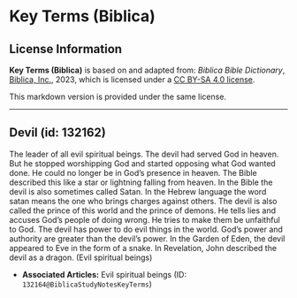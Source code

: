 # Key Terms (Biblica)

## License Information

**Key Terms (Biblica)** is based on and adapted from: _Biblica Bible Dictionary_, [Biblica, Inc.](https://www.biblica.com/), 2023, which is licensed under a [CC BY-SA 4.0 license](https://creativecommons.org/licenses/by-sa/4.0/legalcode.en).

This markdown version is provided under the same license.



--------------------------------

## Devil (id: 132162)

The leader of all evil spiritual beings. The devil had served God in heaven. But he stopped worshipping God and started opposing what God wanted done. He could no longer be in God’s presence in heaven. The Bible described this like a star or lightning falling from heaven. In the Bible the devil is also sometimes called Satan. In the Hebrew language the word satan means the one who brings charges against others. The devil is also called the prince of this world and the prince of demons. He tells lies and accuses God’s people of doing wrong. He tries to make them be unfaithful to God. The devil has power to do evil things in the world. God’s power and authority are greater than the devil’s power. In the Garden of Eden, the devil appeared to Eve in the form of a snake. In Revelation, John described the devil as a dragon. (Evil spiritual beings)

* **Associated Articles:** Evil spiritual beings (ID: `132164@BiblicaStudyNotesKeyTerms`)

